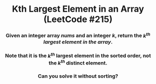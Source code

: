 <div align = "center">

# Kth Largest Element in an Array (LeetCode #215)

</div>

<div align = "center">

<h3>Given an integer array <em>nums</em> and an integer <em>k</em>, return the <em>k<sup>th</sup> largest element in the array</em>.</h3>

<h3>Note that it is the <em>k<sup>th</sup></em> largest element in the sorted order, not the <em>k<sup>th</sup></em> distinct element.</h3>

<h3>Can you solve it without sorting?</h3>

</div>
